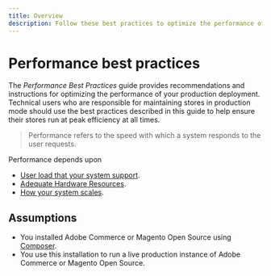 ```yaml
---
title: Overview
description: Follow these best practices to optimize the performance of your Adobe Commerce or Magento Open Source deployment.
---
```


# Performance best practices

The _Performance Best Practices_ guide provides recommendations and instructions for optimizing the performance of your production deployment. Technical users who are responsible for maintaining stores in production mode should use the best practices described in this guide to help ensure their stores run at peak efficiency at all times.

>Performance refers to the speed with which a system responds to the user requests.

Performance depends upon  
- [User load that your system support](https://devdocs.magento.com/guides/v2.4/config-guide/cli/config-cli-subcommands-perf-data.html). 
- [Adequate Hardware Resources](https://devdocs.magento.com/guides/v2.4/performance-best-practices/hardware.html). 
- [How your system scales](https://devdocs.magento.com/cloud/architecture/scaled-architecture.html).

## Assumptions

*  You installed Adobe Commerce or Magento Open Source using [Composer](../installation/composer.md).
*  You use this installation to run a live production instance of Adobe Commerce or Magento Open Source.
